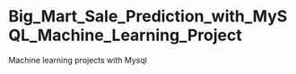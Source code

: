 # Big_Mart_Sale_Prediction_with_MySQL_Machine_Learning_Project
Machine learning projects with Mysql
